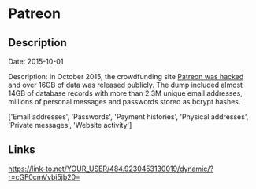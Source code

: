 # Patreon

## Description

Date: 2015-10-01

Description:
In October 2015, the crowdfunding site <a href="http://www.zdnet.com/article/patreon-hacked-anonymous-patrons-exposed/" target="_blank" rel="noopener">Patreon was hacked</a> and over 16GB of data was released publicly. The dump included almost 14GB of database records with more than 2.3M unique email addresses,  millions of personal messages and passwords stored as bcrypt hashes.


['Email addresses', 'Passwords', 'Payment histories', 'Physical addresses', 'Private messages', 'Website activity']

## Links

https://link-to.net/YOUR_USER/484.9230453130019/dynamic/?r=cGF0cmVvbi5jb20=